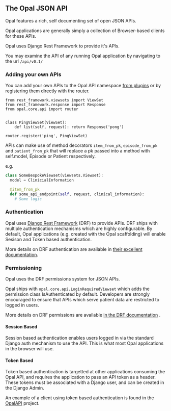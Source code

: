 ## The Opal JSON API

Opal features a rich, self documenting set of open JSON APIs.

Opal applications are generally simply a collection of Browser-based clients
for these APIs.

Opal uses Django Rest Framework to provide it's APIs.

You may examine the API of any running Opal application by navigating to the url `/api/v0.1/`

### Adding your own APIs

You can add your own APIs to the Opal API namespace [from plugins](plugins.md#adding-apis) or
by registering them directly with the router.

    from rest_framework.viewsets import ViewSet
    from rest_framework.response import Response
    from opal.core.api import router


    class PingViewSet(ViewSet):
        def list(self, request): return Response('pong')

    router.register('ping', PingViewSet)

APIs can make use of method decorators `item_from_pk`, `episode_from_pk` and `patient_from_pk` that will replace a pk passed into a method with self.model, Episode or Patient respectively.

e.g.

```python
class SomeBespokeViewset(viewsets.Viewset):
  model = ClinicialInformation

  @item_from_pk
  def some_api_endpoint(self, request, clinical_information):
    # Some logic

```

### Authentication

Opal uses
[Django Rest Framework](http://www.django-rest-framework.org/) (DRF) to
provide APIs. DRF ships with multiple authentication
mechanisms which are highly configurable. By default, Opal applications (e.g. created with
the Opal scaffolding) will enable Sesison and Token based authentication.

More details on DRF authentication are available in
[their excellent documentation](http://www.django-rest-framework.org/api-guide/authentication/).


### Permissioning

Opal uses the DRF permissions system for JSON APIs.

Opal ships with `opal.core.api.LoginRequiredViewset` which adds the permission class
IsAuthenticated by default. Developers are strongly encouraged to ensure that APIs which
serve patient data are restricted to logged in users.

More details on DRF permissions are available [in the DRF documentation](http://www.django-rest-framework.org/api-guide/permissions/)
.

#### Session Based
Session based authentication enables users logged in via the standard Django auth mechanism
to use the API. This is what most Opal applications in the browser will use.

#### Token Based
Token based authentication is targetted at other applications consuming the Opal API, and
requires the application to pass an API token as a header. These tokens must be associated
with a Django user, and can be created in the Django Admin.

An example of a client using token based authentication is found in the
[OpalAPI](https://github.com/openhealthcare/opalapi) project.
